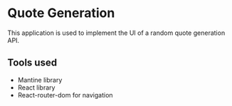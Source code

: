 # Quote Generation
This application is used to implement the UI of a random quote generation API.  
## Tools used
- Mantine library
- React library
- React-router-dom for navigation
